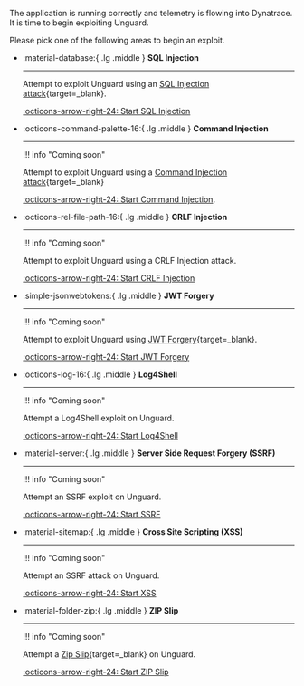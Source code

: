 The application is running correctly and telemetry is flowing into Dynatrace. It is time to begin exploiting Unguard.

Please pick one of the following areas to begin an exploit.

<div class="grid cards" markdown>

-   :material-database:{ .lg .middle } __SQL Injection__

    ---

    Attempt to exploit Unguard using an [SQL Injection attack](https://owasp.org/www-community/attacks/SQL_Injection){target=_blank}.

    [:octicons-arrow-right-24: Start SQL Injection](sql-injection/index.md)

-   :octicons-command-palette-16:{ .lg .middle } __Command Injection__

    ---

    !!! info "Coming soon"

    Attempt to exploit Unguard using a [Command Injection attack](https://owasp.org/www-community/attacks/Command_Injection){target=_blank}


    [:octicons-arrow-right-24: Start Command Injection](command-injection/index.md).

-   :octicons-rel-file-path-16:{ .lg .middle } __CRLF Injection__

    ---

    !!! info "Coming soon"

    Attempt to exploit Unguard using a CRLF Injection attack.

    [:octicons-arrow-right-24: Start CRLF Injection](crlf-injection/index.md)

-   :simple-jsonwebtokens:{ .lg .middle } __JWT Forgery__
    
    ---

    !!! info "Coming soon"

    Attempt to exploit Unguard using [JWT Forgery](https://portswigger.net/web-security/jwt){target=_blank}.

    [:octicons-arrow-right-24: Start JWT Forgery](jwt-forgery/index.md)

-   :octicons-log-16:{ .lg .middle } __Log4Shell__

    ---

    !!! info "Coming soon"

    Attempt a Log4Shell exploit on Unguard.

    [:octicons-arrow-right-24: Start Log4Shell](log4shell/index.md)

- :material-server:{ .lg .middle } __Server Side Request Forgery (SSRF)__

    ---

    !!! info "Coming soon"

    Attempt an SSRF exploit on Unguard.

    [:octicons-arrow-right-24: Start SSRF](ssrf/index.md)

- :material-sitemap:{ .lg .middle } __Cross Site Scripting (XSS)__

    ---

    !!! info "Coming soon"

    Attempt an SSRF attack on Unguard.

    [:octicons-arrow-right-24: Start XSS](xss/index.md)

- :material-folder-zip:{ .lg .middle } __ZIP Slip__

    ---

    !!! info "Coming soon"

    Attempt a [Zip Slip](https://security.snyk.io/research/zip-slip-vulnerability){target=_blank} on Unguard.

    [:octicons-arrow-right-24: Start ZIP Slip](zip-slip/index.md)
</div>